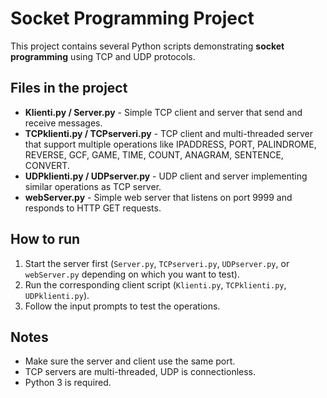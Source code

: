 # Socket Programming Project

This project contains several Python scripts demonstrating **socket programming** using TCP and UDP protocols.

## Files in the project

- **Klienti.py / Server.py** - Simple TCP client and server that send and receive messages.
- **TCPklienti.py / TCPserveri.py** - TCP client and multi-threaded server that support multiple operations like IPADDRESS, PORT, PALINDROME, REVERSE, GCF, GAME, TIME, COUNT, ANAGRAM, SENTENCE, CONVERT.
- **UDPklienti.py / UDPserver.py** - UDP client and server implementing similar operations as TCP server.
- **webServer.py** - Simple web server that listens on port 9999 and responds to HTTP GET requests.

## How to run

1. Start the server first (`Server.py`, `TCPserveri.py`, `UDPserver.py`, or `webServer.py` depending on which you want to test).
2. Run the corresponding client script (`Klienti.py`, `TCPklienti.py`, `UDPklienti.py`).
3. Follow the input prompts to test the operations.

## Notes

- Make sure the server and client use the same port.
- TCP servers are multi-threaded, UDP is connectionless.
- Python 3 is required.